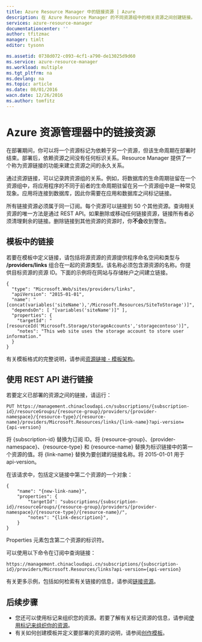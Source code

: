 ```yaml
---
title: Azure Resource Manager 中的链接资源 | Azure
description: 在 Azure Resource Manager 的不同资源组中的相关资源之间创建链接。
services: azure-resource-manager
documentationcenter: ''
author: tfitzmac
manager: timlt
editor: tysonn

ms.assetid: 0738d072-c093-4cf1-a790-de13025d9d60
ms.service: azure-resource-manager
ms.workload: multiple
ms.tgt_pltfrm: na
ms.devlang: na
ms.topic: article
ms.date: 08/01/2016
wacn.date: 12/26/2016
ms.author: tomfitz
---
```


# Azure 资源管理器中的链接资源
在部署期间，你可以将一个资源标记为依赖于另一个资源，但该生命周期在部署时结束。部署后，依赖资源之间没有任何标识关系。Resource Manager 提供了一个称为资源链接的功能来建立资源之间的永久关系。

通过资源链接，可以记录跨资源组的关系。例如，将数据库的生命周期驻留在一个资源组中，将应用程序的不同于前者的生命周期驻留在另一个资源组中是一种常见现象。应用将连接到数据库，因此你需要在应用和数据库之间标记链接。

所有链接资源必须属于同一订阅。每个资源可以链接到 50 个其他资源。查询相关资源的唯一方法是通过 REST API。如果删除或移动任何链接资源，链接所有者必须清理剩余的链接。删除链接到其他资源的资源时，你**不会**收到警告。

## 模板中的链接
若要在模板中定义链接，请包括将源资源的资源提供程序命名空间和类型与 **/providers/links** 组合在一起的资源类型。该名称必须包含源资源的名称。你提供目标资源的资源 ID。下面的示例将在网站与存储帐户之间建立链接。

```
{
  "type": "Microsoft.Web/sites/providers/links",
  "apiVersion": "2015-01-01",
  "name": "[concat(variables('siteName'),'/Microsoft.Resources/SiteToStorage')]",
  "dependsOn": [ "[variables('siteName')]" ],
  "properties": {
    "targetId": "[resourceId('Microsoft.Storage/storageAccounts','storagecontoso')]",
    "notes": "This web site uses the storage account to store user information."
  }
}
```

有关模板格式的完整说明，请参阅[资源链接 - 模板架构](./resource-manager-template-links.md)。

## 使用 REST API 进行链接
若要定义已部署的资源之间的链接，请运行：

```
PUT https://management.chinacloudapi.cn/subscriptions/{subscription-id}/resourceGroups/{resource-group}/providers/{provider-namespace}/{resource-type}/{resource-name}/providers/Microsoft.Resources/links/{link-name}?api-version={api-version}
```

将 {subscription-id} 替换为订阅 ID。将 {resource-group}、{provider-namespace}、{resource-type} 和 {resource-name} 替换为标识链接中的第一个资源的值。将 {link-name} 替换为要创建的链接名称。将 2015-01-01 用于 api-version。

在该请求中，包括定义链接中第二个资源的一个对象：

```
{
    "name": "{new-link-name}",
    "properties": {
        "targetId": "subscriptions/{subscription-id}/resourceGroups/{resource-group}/providers/{provider-namespace}/{resource-type}/{resource-name}/",
        "notes": "{link-description}",
    }
}
```

Properties 元素包含第二个资源的标识符。

可以使用以下命令在订阅中查询链接：

```
https://management.chinacloudapi.cn/subscriptions/{subscription-id}/providers/Microsoft.Resources/links?api-version={api-version}
```

有关更多示例，包括如何检索有关链接的信息，请参阅[链接资源](https://docs.microsoft.com/rest/api/resources/resourcelinks)。

## 后续步骤
* 您还可以使用标记来组织您的资源。若要了解有关标记资源的信息，请参阅[使用标记来组织你的资源](./resource-group-using-tags.md)。
* 有关如何创建模板并定义要部署的资源的说明，请参阅[创作模板](./resource-group-authoring-templates.md)。

<!---HONumber=Mooncake_1219_2016-->